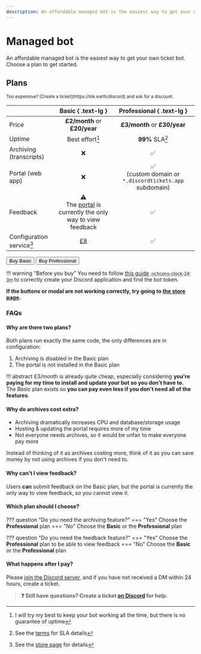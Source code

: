 ```yaml
---
description: An affordable managed bot is the easiest way to get your own ticket bot.
---
```


# Managed bot

An affordable managed bot is the easiest way to get your own ticket bot.
Choose a plan to get started.

## Plans

<small markdown>
Too expensive? [Create a ticket](https://lnk.earth/discord) and ask for a discount.
</small>

|                           |                                       Basic { .text-lg }                                       |                         Professional { .text-lg }                         |
| :------------------------ | :--------------------------------------------------------------------------------------------: | :-----------------------------------------------------------------------: |
| Price                     |                                  **£2/month** or **£20/year**                                  |                       **£3/month** or **£30/year**                        |
| Uptime                    |                                        Best effort[^1]                                         |                              **99%** SLA[^2]                              |
| Archiving (transcripts)   |                                              :x:                                               |                            :white_check_mark:                             |
| Portal (web app)          |                                              :x:                                               | :white_check_mark:<br>(custom domain or `*.discordtickets.app` subdomain) |
| Feedback                  | :warning:<br>The [portal](features/index.md#portal) is currently the only way to view feedback |                            :white_check_mark:                             |
| Configuration service[^3] |           [£8](https://store.discordtickets.app/product/setupconfiguration-service)            |                            :white_check_mark:                             |

<div class="grid">
<button class="md-button md-button--primary" data-sell-store="6303" data-sell-product="27469" data-sell-theme="#5865F2"
	data-sell-darkmode="false">
	Buy Basic
</button>
<button class="md-button md-button--primary" data-sell-store="6303" data-sell-product="27473" data-sell-theme="#5865F2"
	data-sell-darkmode="false">
	Buy Professional
</button>
</div>

!!! warning "Before you buy"
	You need to follow [this guide](self-hosting/discord-application.md)
	<small><abbr title="This should take about 3 minutes">:octicons-clock-24: 3m</abbr></small>
	to correctly create your Discord application and find the bot token.

**If the buttons or modal are not working correctly, try going to [the store page](https://store.discordtickets.app/?group=3371).** 

### FAQs

#### Why are there two plans?

Both plans run exactly the same code, the only differences are in configuration:

1. Archiving is disabled in the Basic plan
2. The portal is not installed in the Basic plan

!!! abstract
	£3/month is already quite cheap, especially considering **you're paying for my time to install and update your bot so you don't have to.**
	The Basic plan exists so **you can pay even less if you don't need all of the features**.

#### Why do archives cost extra?

- Archiving dramatically increases CPU and database/storage usage
- Hosting & updating the portal requires more of my time
- Not everyone needs archives, so it would be unfair to make everyone pay more

Instead of thinking of it as archives costing more, think of it as you can save money by not using archives if you don't need to.

#### Why can't I view feedback?

Users **can** submit feedback on the Basic plan, but the portal is currently the only way to view feedback, so you cannot view it.

#### Which plan should I choose?

??? question "Do you need the archiving feature?"
	=== "Yes"
		Choose the **Professional** plan
	=== "No"
		Choose the **Basic** or the **Professional** plan

??? question "Do you need the feedback feature?"
	=== "Yes"
		Choose the **Professional** plan to be able to view feedback
	=== "No"
		Choose the **Basic** or the **Professional** plan

#### What happens after I pay?

Please [join the Discord server](https://lnk.earth/discord), and if you have not received a DM within 24 hours, create a ticket.

> **:question: Still have questions? Create a ticket [on Discord](https://lnk.earth/discord) for help.**

[^1]: I will try my best to keep your bot working all the time, but there is no guarantee of uptime
[^2]: See the [terms](terms.md) for SLA details
[^3]: See the [store page](https://store.discordtickets.app/product/setupconfiguration-service) for details